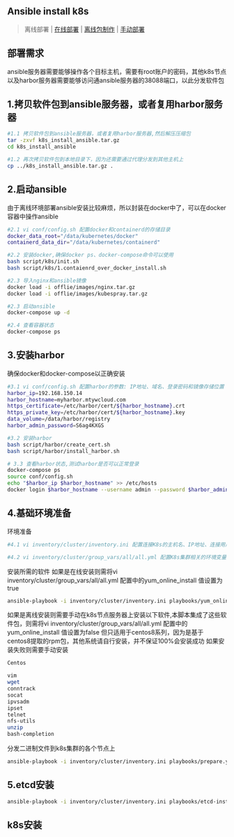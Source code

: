 ## Ansible install k8s

> 离线部署 | [在线部署](docs/online.md) | [离线包制作](docs/offlie-package.md) | [手动部署](https://github.com/long1318737396/k8s_install/tree/main)

## 部署需求

 ansible服务器需要能够操作各个目标主机，需要有root账户的密码，其他k8s节点以及harbor服务器需要能够访问通ansible服务器的38088端口，以此分发软件包

## 1.拷贝软件包到ansible服务器，或者复用harbor服务器

```bash
#1.1 拷贝软件包到ansible服务器，或者复用harbor服务器,然后解压压缩包
tar -zxvf k8s_install_ansible.tar.gz
cd k8s_install_ansible

#1.2 再次拷贝软件包到本地目录下，因为还需要通过代理分发到其他主机上
cp ../k8s_install_ansible.tar.gz .
```

## 2.启动ansible
由于离线环境部署ansible安装比较麻烦，所以封装在docker中了，可以在docker容器中操作ansible
```bash
#2.1 vi conf/config.sh 配置docker和containerd的存储目录
docker_data_root="/data/kubernetes/docker"
containerd_data_dir="/data/kubernetes/containerd"

#2.2 安装docker,确保docker ps、docker-compose命令可以使用
bash script/k8s/init.sh
bash script/k8s/1.contaienrd_over_docker_install.sh

#2.3 导入nginx和ansible镜像
docker load -i offlie/images/nginx.tar.gz 
docker load -i offlie/images/kubespray.tar.gz

#2.3 启动ansible
docker-compose up -d

#2.4 查看容器状态
docker-compose ps
```

## 3.安装harbor
确保docker和docker-compose以正确安装
```bash
#3.1 vi conf/config.sh 配置harbor的参数: IP地址、域名、登录密码和镜像存储位置
harbor_ip=192.168.150.14
harbor_hostname=myharbor.mtywcloud.com
https_certificate=/etc/harbor/cert/${harbor_hostname}.crt
https_private_key=/etc/harbor/cert/${harbor_hostname}.key
data_volume=/data/harbor/registry
harbor_admin_password=S6ag4KXGS

#3.2 安装harbor
bash script/harbor/create_cert.sh
bash script/harbor/install_harbor.sh

# 3.3 查看harbor状态,测试harbor是否可以正常登录
docker-compose ps
source conf/config.sh
echo "$harbor_ip $harbor_hostname" >> /etc/hosts
docker login $harbor_hostname --username admin --password $harbor_admin_password
```

## 4.基础环境准备
环境准备

```bash
#4.1 vi inventory/cluster/inventory.ini 配置连接K8s的主机名、IP地址、连接用户、密码

#4.2 vi inventory/cluster/group_vars/all/all.yml 配置K8s集群相关的环境变量
```
安装所需的软件
如果是在线安装则需将vi inventory/cluster/group_vars/all/all.yml 配置中的yum_online_install 值设置为true
```bash
ansible-playbook -i inventory/cluster/inventory.ini playbooks/yum_online.yml
```
如果是离线安装则需要手动在k8s节点服务器上安装以下软件,本脚本集成了这些软件包，则需将vi inventory/cluster/group_vars/all/all.yml 配置中的yum_online_install 值设置为false
但只适用于centos8系列，因为是基于centos8提取的rpm包，其他系统请自行安装，并不保证100%会安装成功
如果安装失败则需要手动安装
```bash
Centos

vim
wget
conntrack
socat
ipvsadm 
ipset
telnet
nfs-utils
unzip
bash-completion
```

分发二进制文件到k8s集群的各个节点上
```bash
ansible-playbook -i inventory/cluster/inventory.ini playbooks/prepare.yml
```

## 5.etcd安装

```bash
ansible-playbook -i inventory/cluster/inventory.ini playbooks/etcd-install.yml
```

## k8s安装